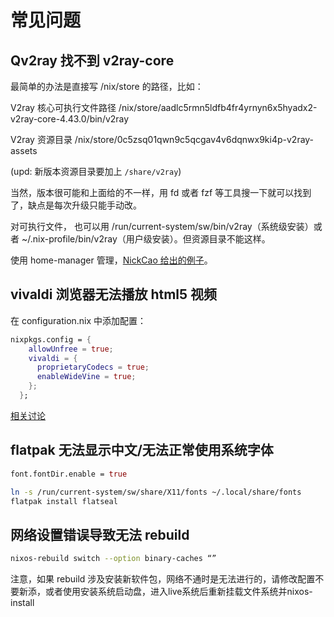 # 常见问题

## Qv2ray 找不到 v2ray-core

最简单的办法是直接写 /nix/store 的路径，比如：

V2ray 核心可执行文件路径
/nix/store/aadlc5rmn5ldfb4fr4yrnyn6x5hyadx2-v2ray-core-4.43.0/bin/v2ray

V2ray 资源目录
/nix/store/0c5zsq01qwn9c5qcgav4v6dqnwx9ki4p-v2ray-assets

(upd: 新版本资源目录要加上 `/share/v2ray`)

当然，版本很可能和上面给的不一样，用 fd 或者 fzf 等工具搜一下就可以找到了，缺点是每次升级只能手动改。

对可执行文件， 也可以用 /run/current-system/sw/bin/v2ray（系统级安装）或者 ~/.nix-profile/bin/v2ray（用户级安装）。但资源目录不能这样。

使用 home-manager 管理，[NickCao 给出的例子](https://github.com/NickCao/flakes/commit/e019b7e498d495d1b0cfa7bd7b26d0615647a9de)。

## vivaldi 浏览器无法播放 html5 视频

在 configuration.nix 中添加配置：

```nix
nixpkgs.config = {
    allowUnfree = true;
    vivaldi = {
      proprietaryCodecs = true;
      enableWideVine = true;
    };
  };
```
[相关讨论](https://discourse.nixos.org/t/unable-to-play-media-in-browser-in-fresh-nixos-20-03-installation/7003)
## flatpak 无法显示中文/无法正常使用系统字体

```nix
font.fontDir.enable = true
```

```bash
ln -s /run/current-system/sw/share/X11/fonts ~/.local/share/fonts
flatpak install flatseal
```

## 网络设置错误导致无法 rebuild

```bash
nixos-rebuild switch --option binary-caches “”
```
注意，如果 rebuild 涉及安装新软件包，网络不通时是无法进行的，请修改配置不要新添，或者使用安装系统启动盘，进入live系统后重新挂载文件系统并nixos-install

